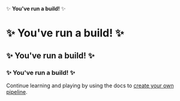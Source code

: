 ✨ **You've run a build!** ✨

# ✨ You've run a build! ✨

## ✨ You've run a build! ✨

### ✨ You've run a build! ✨


Continue learning and playing by using the docs to [create your own pipeline](https://buildkite.com/docs/pipelines/create-your-own).